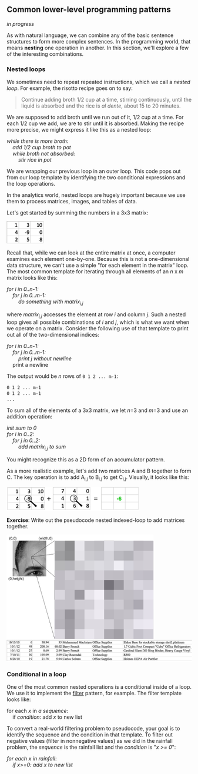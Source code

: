 ## Common lower-level programming patterns

*in progress*

As with natural language, we can combine any of the basic sentence structures to form more complex sentences. In the programming world, that means **nesting** one operation in another. In this section, we'll explore a few of the interesting combinations.

### Nested loops

We sometimes need to repeat repeated instructions, which we call a *nested loop*. For example, the risotto recipe goes on to say:

> Continue adding broth 1/2 cup at a time, stirring continuously, until the liquid is absorbed and the rice is *al dente*, about 15 to 20 minutes.

We are supposed to add broth until we run out of it, 1/2 cup at a time.  For each 1/2 cup we add, we are to stir until it is absorbed. Making the recipe more precise, we might express it like this as a nested loop:

*while there is more broth:*<br>
&nbsp;&nbsp;&nbsp;&nbsp;*add 1/2 cup broth to pot*<br>
&nbsp;&nbsp;&nbsp;&nbsp;*while broth not absorbed:*<br>
&nbsp;&nbsp;&nbsp;&nbsp;&nbsp;&nbsp;&nbsp;&nbsp;*stir rice in pot*

We are wrapping our previous loop in an outer loop. This code pops out from our loop template by identifying the two conditional expressions and the loop operations.

In the analytics world, nested loops are hugely important because we use them to process matrices, images, and tables of data.

Let's get started by summing the numbers in a 3x3 matrix:

<img src=images/matrixA.png width=100>

Recall that, while we can look at the entire matrix at once, a computer examines each element one-by-one. Because this is not a one-dimensional data structure, we can't use a simple "for each element in the matrix" loop. The most common template for iterating through all elements of an *n* x *m* matrix looks like this:

*for i in 0..n-1:*<br>
&nbsp;&nbsp;&nbsp;&nbsp;*for j in 0..m-1:*<br>
&nbsp;&nbsp;&nbsp;&nbsp;&nbsp;&nbsp;&nbsp;&nbsp;*do something with matrix<sub>i,j</sub>*

where *matrix<sub>i,j</sub>* accesses the element at row *i* and column *j*.  Such a nested loop gives all possible combinations of *i* and *j*, which is what we want when we operate on a matrix. Consider the following use of that template to print out all of the two-dimensional indices:

*for i in 0..n-1:*<br>
&nbsp;&nbsp;&nbsp;&nbsp;*for j in 0..m-1:*<br>
&nbsp;&nbsp;&nbsp;&nbsp;&nbsp;&nbsp;&nbsp;&nbsp;*print j without newline*<br>
&nbsp;&nbsp;&nbsp;&nbsp;print a newline

The output would be *n* rows of `0 1 2 ... m-1`:

```
0 1 2 ... m-1
0 1 2 ... m-1
...
```

To sum all of the elements of a 3x3 matrix, we let *n*=3 and *m*=3 and use an addition operation:

*init sum to 0*<br>
*for i in 0..2:*<br>
&nbsp;&nbsp;&nbsp;&nbsp;*for j in 0..2:*<br>
&nbsp;&nbsp;&nbsp;&nbsp;&nbsp;&nbsp;&nbsp;&nbsp;*add matrix<sub>i,j</sub> to sum*

You might recognize this as a 2D form of an accumulator pattern.

As a more realistic example, let's add two matrices A and B together to form C. The key operation is to add A<sub>i,j</sub> to B<sub>i,j</sub> to get C<sub>i,j</sub>. Visually, it looks like this:

<img src=images/ABC.png width=360>

**Exercise**: Write out the pseudocode nested indexed-loop to add matrices together.

<img src=images/obama-zoom.png width=400>

<img src=images/rows.png width=700>


### Conditional in a loop

One of the most common nested operations is a conditional inside of a loop. We use it to implement the [filter](patterns.md#filter) pattern, for example. The filter template looks like:

for each *x* in *a sequence*:<br>
&nbsp;&nbsp;&nbsp;&nbsp;if *condition*: add *x* to new list<br>

To convert a real-world filtering problem to pseudocode, your goal is to identify the sequence and the condition in that template. To filter out negative values (filter in nonnegative values) as we did in the rainfall problem, the *sequence* is the rainfall list and the *condition* is "*x >= 0*":

*for each x in rainfall*:<br>
&nbsp;&nbsp;&nbsp;&nbsp;*if x>=0: add x to new list*<br>
